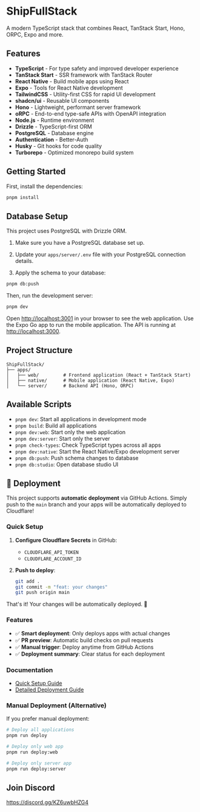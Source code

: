 # ShipFullStack

A modern TypeScript stack that combines React, TanStack Start, Hono, ORPC,  Expo and more.

## Features

- **TypeScript** - For type safety and improved developer experience
- **TanStack Start** - SSR framework with TanStack Router
- **React Native** - Build mobile apps using React
- **Expo** - Tools for React Native development
- **TailwindCSS** - Utility-first CSS for rapid UI development
- **shadcn/ui** - Reusable UI components
- **Hono** - Lightweight, performant server framework
- **oRPC** - End-to-end type-safe APIs with OpenAPI integration
- **Node.js** - Runtime environment
- **Drizzle** - TypeScript-first ORM
- **PostgreSQL** - Database engine
- **Authentication** - Better-Auth
- **Husky** - Git hooks for code quality
- **Turborepo** - Optimized monorepo build system

## Getting Started

First, install the dependencies:

```bash
pnpm install
```
## Database Setup

This project uses PostgreSQL with Drizzle ORM.

1. Make sure you have a PostgreSQL database set up.
2. Update your `apps/server/.env` file with your PostgreSQL connection details.

3. Apply the schema to your database:
```bash
pnpm db:push
```


Then, run the development server:

```bash
pnpm dev
```

Open [http://localhost:3001](http://localhost:3001) in your browser to see the web application.
Use the Expo Go app to run the mobile application.
The API is running at [http://localhost:3000](http://localhost:3000).







## Project Structure

```
ShipFullStack/
├── apps/
│   ├── web/         # Frontend application (React + TanStack Start)
│   ├── native/      # Mobile application (React Native, Expo)
│   └── server/      # Backend API (Hono, ORPC)
```

## Available Scripts

- `pnpm dev`: Start all applications in development mode
- `pnpm build`: Build all applications
- `pnpm dev:web`: Start only the web application
- `pnpm dev:server`: Start only the server
- `pnpm check-types`: Check TypeScript types across all apps
- `pnpm dev:native`: Start the React Native/Expo development server
- `pnpm db:push`: Push schema changes to database
- `pnpm db:studio`: Open database studio UI

## 🚀 Deployment

This project supports **automatic deployment** via GitHub Actions. Simply push to the `main` branch and your apps will be automatically deployed to Cloudflare!

### Quick Setup

1. **Configure Cloudflare Secrets** in GitHub:
   - `CLOUDFLARE_API_TOKEN`
   - `CLOUDFLARE_ACCOUNT_ID`

2. **Push to deploy**:
   ```bash
   git add .
   git commit -m "feat: your changes"
   git push origin main
   ```

That's it! Your changes will be automatically deployed. 🎉

### Features

- ✅ **Smart deployment**: Only deploys apps with actual changes
- ✅ **PR preview**: Automatic build checks on pull requests
- ✅ **Manual trigger**: Deploy anytime from GitHub Actions
- ✅ **Deployment summary**: Clear status for each deployment

### Documentation

- [Quick Setup Guide](./.github/SETUP.md)
- [Detailed Deployment Guide](./.github/DEPLOYMENT.md)

### Manual Deployment (Alternative)

If you prefer manual deployment:

```bash
# Deploy all applications
pnpm run deploy

# Deploy only web app
pnpm run deploy:web

# Deploy only server app
pnpm run deploy:server
```

## Join Discord

https://discord.gg/KZ6uwbHZG4

